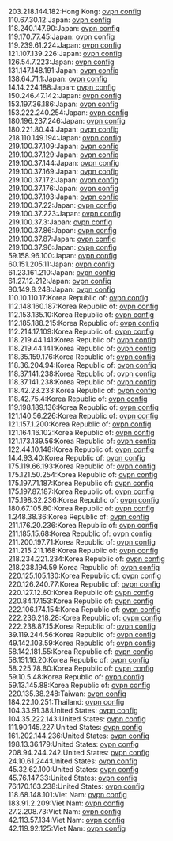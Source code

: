 203.218.144.182:Hong Kong: [ovpn config](vpn/203_218_144_182.ovpn)  
110.67.30.12:Japan: [ovpn config](vpn/110_67_30_12.ovpn)  
118.240.147.90:Japan: [ovpn config](vpn/118_240_147_90.ovpn)  
119.170.77.45:Japan: [ovpn config](vpn/119_170_77_45.ovpn)  
119.239.61.224:Japan: [ovpn config](vpn/119_239_61_224.ovpn)  
121.107.139.226:Japan: [ovpn config](vpn/121_107_139_226.ovpn)  
126.54.7.223:Japan: [ovpn config](vpn/126_54_7_223.ovpn)  
131.147.148.191:Japan: [ovpn config](vpn/131_147_148_191.ovpn)  
138.64.71.1:Japan: [ovpn config](vpn/138_64_71_1.ovpn)  
14.14.224.188:Japan: [ovpn config](vpn/14_14_224_188.ovpn)  
150.246.47.142:Japan: [ovpn config](vpn/150_246_47_142.ovpn)  
153.197.36.186:Japan: [ovpn config](vpn/153_197_36_186.ovpn)  
153.222.240.254:Japan: [ovpn config](vpn/153_222_240_254.ovpn)  
180.196.237.246:Japan: [ovpn config](vpn/180_196_237_246.ovpn)  
180.221.80.44:Japan: [ovpn config](vpn/180_221_80_44.ovpn)  
218.110.149.194:Japan: [ovpn config](vpn/218_110_149_194.ovpn)  
219.100.37.109:Japan: [ovpn config](vpn/219_100_37_109.ovpn)  
219.100.37.129:Japan: [ovpn config](vpn/219_100_37_129.ovpn)  
219.100.37.144:Japan: [ovpn config](vpn/219_100_37_144.ovpn)  
219.100.37.169:Japan: [ovpn config](vpn/219_100_37_169.ovpn)  
219.100.37.172:Japan: [ovpn config](vpn/219_100_37_172.ovpn)  
219.100.37.176:Japan: [ovpn config](vpn/219_100_37_176.ovpn)  
219.100.37.193:Japan: [ovpn config](vpn/219_100_37_193.ovpn)  
219.100.37.22:Japan: [ovpn config](vpn/219_100_37_22.ovpn)  
219.100.37.223:Japan: [ovpn config](vpn/219_100_37_223.ovpn)  
219.100.37.3:Japan: [ovpn config](vpn/219_100_37_3.ovpn)  
219.100.37.86:Japan: [ovpn config](vpn/219_100_37_86.ovpn)  
219.100.37.87:Japan: [ovpn config](vpn/219_100_37_87.ovpn)  
219.100.37.96:Japan: [ovpn config](vpn/219_100_37_96.ovpn)  
59.158.96.100:Japan: [ovpn config](vpn/59_158_96_100.ovpn)  
60.151.205.11:Japan: [ovpn config](vpn/60_151_205_11.ovpn)  
61.23.161.210:Japan: [ovpn config](vpn/61_23_161_210.ovpn)  
61.27.12.212:Japan: [ovpn config](vpn/61_27_12_212.ovpn)  
90.149.8.248:Japan: [ovpn config](vpn/90_149_8_248.ovpn)  
110.10.110.17:Korea Republic of: [ovpn config](vpn/110_10_110_17.ovpn)  
112.148.160.187:Korea Republic of: [ovpn config](vpn/112_148_160_187.ovpn)  
112.153.135.10:Korea Republic of: [ovpn config](vpn/112_153_135_10.ovpn)  
112.185.188.215:Korea Republic of: [ovpn config](vpn/112_185_188_215.ovpn)  
112.214.17.109:Korea Republic of: [ovpn config](vpn/112_214_17_109.ovpn)  
118.219.44.141:Korea Republic of: [ovpn config](vpn/118_219_44_141.ovpn)  
118.219.44.141:Korea Republic of: [ovpn config](vpn/118_219_44_141.ovpn)  
118.35.159.176:Korea Republic of: [ovpn config](vpn/118_35_159_176.ovpn)  
118.36.204.94:Korea Republic of: [ovpn config](vpn/118_36_204_94.ovpn)  
118.37.141.238:Korea Republic of: [ovpn config](vpn/118_37_141_238.ovpn)  
118.37.141.238:Korea Republic of: [ovpn config](vpn/118_37_141_238.ovpn)  
118.42.23.233:Korea Republic of: [ovpn config](vpn/118_42_23_233.ovpn)  
118.42.75.4:Korea Republic of: [ovpn config](vpn/118_42_75_4.ovpn)  
119.198.189.136:Korea Republic of: [ovpn config](vpn/119_198_189_136.ovpn)  
121.140.56.226:Korea Republic of: [ovpn config](vpn/121_140_56_226.ovpn)  
121.157.1.200:Korea Republic of: [ovpn config](vpn/121_157_1_200.ovpn)  
121.164.16.102:Korea Republic of: [ovpn config](vpn/121_164_16_102.ovpn)  
121.173.139.56:Korea Republic of: [ovpn config](vpn/121_173_139_56.ovpn)  
122.44.10.148:Korea Republic of: [ovpn config](vpn/122_44_10_148.ovpn)  
14.4.93.40:Korea Republic of: [ovpn config](vpn/14_4_93_40.ovpn)  
175.119.66.193:Korea Republic of: [ovpn config](vpn/175_119_66_193.ovpn)  
175.121.50.254:Korea Republic of: [ovpn config](vpn/175_121_50_254.ovpn)  
175.197.71.187:Korea Republic of: [ovpn config](vpn/175_197_71_187.ovpn)  
175.197.87.187:Korea Republic of: [ovpn config](vpn/175_197_87_187.ovpn)  
175.198.32.236:Korea Republic of: [ovpn config](vpn/175_198_32_236.ovpn)  
180.67.105.80:Korea Republic of: [ovpn config](vpn/180_67_105_80.ovpn)  
1.248.38.36:Korea Republic of: [ovpn config](vpn/1_248_38_36.ovpn)  
211.176.20.236:Korea Republic of: [ovpn config](vpn/211_176_20_236.ovpn)  
211.185.15.68:Korea Republic of: [ovpn config](vpn/211_185_15_68.ovpn)  
211.200.197.71:Korea Republic of: [ovpn config](vpn/211_200_197_71.ovpn)  
211.215.211.168:Korea Republic of: [ovpn config](vpn/211_215_211_168.ovpn)  
218.234.221.234:Korea Republic of: [ovpn config](vpn/218_234_221_234.ovpn)  
218.238.194.59:Korea Republic of: [ovpn config](vpn/218_238_194_59.ovpn)  
220.125.105.130:Korea Republic of: [ovpn config](vpn/220_125_105_130.ovpn)  
220.126.240.77:Korea Republic of: [ovpn config](vpn/220_126_240_77.ovpn)  
220.127.12.60:Korea Republic of: [ovpn config](vpn/220_127_12_60.ovpn)  
220.84.17.153:Korea Republic of: [ovpn config](vpn/220_84_17_153.ovpn)  
222.106.174.154:Korea Republic of: [ovpn config](vpn/222_106_174_154.ovpn)  
222.236.218.28:Korea Republic of: [ovpn config](vpn/222_236_218_28.ovpn)  
222.238.87.15:Korea Republic of: [ovpn config](vpn/222_238_87_15.ovpn)  
39.119.244.56:Korea Republic of: [ovpn config](vpn/39_119_244_56.ovpn)  
49.142.103.59:Korea Republic of: [ovpn config](vpn/49_142_103_59.ovpn)  
58.142.181.55:Korea Republic of: [ovpn config](vpn/58_142_181_55.ovpn)  
58.151.16.20:Korea Republic of: [ovpn config](vpn/58_151_16_20.ovpn)  
58.225.78.80:Korea Republic of: [ovpn config](vpn/58_225_78_80.ovpn)  
59.10.5.48:Korea Republic of: [ovpn config](vpn/59_10_5_48.ovpn)  
59.13.145.88:Korea Republic of: [ovpn config](vpn/59_13_145_88.ovpn)  
220.135.38.248:Taiwan: [ovpn config](vpn/220_135_38_248.ovpn)  
184.22.10.251:Thailand: [ovpn config](vpn/184_22_10_251.ovpn)  
104.33.91.38:United States: [ovpn config](vpn/104_33_91_38.ovpn)  
104.35.222.143:United States: [ovpn config](vpn/104_35_222_143.ovpn)  
111.90.145.227:United States: [ovpn config](vpn/111_90_145_227.ovpn)  
161.202.144.236:United States: [ovpn config](vpn/161_202_144_236.ovpn)  
198.13.36.179:United States: [ovpn config](vpn/198_13_36_179.ovpn)  
208.94.244.242:United States: [ovpn config](vpn/208_94_244_242.ovpn)  
24.10.61.244:United States: [ovpn config](vpn/24_10_61_244.ovpn)  
45.32.62.100:United States: [ovpn config](vpn/45_32_62_100.ovpn)  
45.76.147.33:United States: [ovpn config](vpn/45_76_147_33.ovpn)  
76.170.163.238:United States: [ovpn config](vpn/76_170_163_238.ovpn)  
118.68.148.101:Viet Nam: [ovpn config](vpn/118_68_148_101.ovpn)  
183.91.2.209:Viet Nam: [ovpn config](vpn/183_91_2_209.ovpn)  
27.2.208.73:Viet Nam: [ovpn config](vpn/27_2_208_73.ovpn)  
42.113.57.134:Viet Nam: [ovpn config](vpn/42_113_57_134.ovpn)  
42.119.92.125:Viet Nam: [ovpn config](vpn/42_119_92_125.ovpn)  
